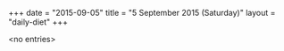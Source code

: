 +++
date = "2015-09-05"
title = "5 September 2015 (Saturday)"
layout = "daily-diet"
+++

<p>&lt;no entries&gt;</p>
